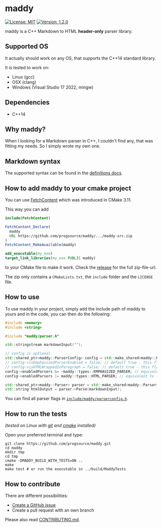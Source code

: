 # maddy

[![License: MIT](https://img.shields.io/badge/License-MIT-yellow.svg)](https://opensource.org/licenses/MIT)
[![Version: 1.2.0](https://img.shields.io/badge/Version-1.1.2-brightgreen.svg)](https://semver.org/)

maddy is a C++ Markdown to HTML **header-only** parser library.

## Supported OS

It actually should work on any OS, that supports the C++14 standard library.

It is tested to work on:

* Linux (gcc)
* OSX (clang)
* Windows (Visual Studio 17 2022, mingw)

## Dependencies

* C++14

## Why maddy?

When I looking for a Markdown parser in C++, I couldn't find any, that was
fitting my needs. So I simply wrote my own one.

## Markdown syntax

The supported syntax can be found in the [definitions docs](docs/definitions.md).

## How to add maddy to your cmake project

You can use [FetchContent](https://cmake.org/cmake/help/latest/module/FetchContent.html)
which was introduced in CMake 3.11.

This way you can add

```cmake
include(FetchContent)

FetchContent_Declare(
  maddy
  URL https://github.com/progsource/maddy/.../maddy-src.zip
)
FetchContent_MakeAvailable(maddy)

add_executable(my_exe)
target_link_libraries(my_exe PUBLIC maddy)
```

to your CMake file to make it work. Check the
[release](https://github.com/progsource/maddy/releases) for the full
zip-file-url.

The zip only contains a `CMakeLists.txt`, the `include` folder and the `LICENSE`
file.

## How to use

To use maddy in your project, simply add the include path of maddy to yours
and in the code, you can then do the following:

```c++
#include <memory>
#include <string>

#include "maddy/parser.h"

std::stringstream markdownInput("");

// config is optional
std::shared_ptr<maddy::ParserConfig> config = std::make_shared<maddy::ParserConfig>();
// config->isEmphasizedParserEnabled = false; // default true - this flag is deprecated
// config->isHTMLWrappedInParagraph = false; // default true - this flag is deprecated
config->enabledParsers &= ~maddy::types::EMPHASIZED_PARSER; // equivalent to !isEmphasizedParserEnabled
config->enabledParsers |= maddy::types::HTML_PARSER; // equivalent to !isHTMLWrappedInParagraph

std::shared_ptr<maddy::Parser> parser = std::make_shared<maddy::Parser>(config);
std::string htmlOutput = parser->Parse(markdownInput);
```

You can find all parser flags in
[`include/maddy/parserconfig.h`](include/maddy/parserconfig.h).

## How to run the tests

*(tested on Linux with
[git](https://git-scm.com/book/en/v2/Getting-Started-Installing-Git) and
[cmake](https://cmake.org/install/) installed)*

Open your preferred terminal and type:

```shell
git clone https://github.com/progsource/maddy.git
cd maddy
mkdir tmp
cd tmp
cmake -DMADDY_BUILD_WITH_TESTS=ON ..
make
make test # or run the executable in ../build/MaddyTests
```

## How to contribute

There are different possibilities:

* [Create a GitHub issue](https://github.com/progsource/maddy/issues/new)
* Create a pull request with an own branch

Please also read [CONTRIBUTING.md](CONTRIBUTING.md).
